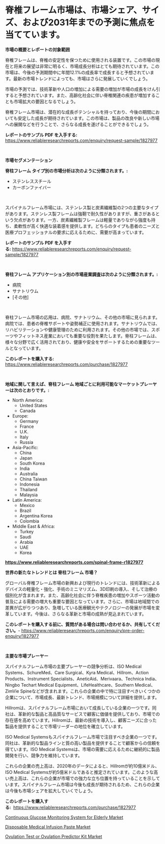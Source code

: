 <p><h1>脊椎フレーム市場は、市場シェア、サイズ、および2031年までの予測に焦点を当てています。</h1></p><p><strong>市場の概要とレポートの対象範囲</strong></p>
<p><p>脊椎フレームは、脊椎の安定性を保つために使用される装置です。この市場の現在と将来の展望は非常に明るく、市場成長分析はとても期待されています。この市場は、今後の予測期間中に年間12.1%の成長率で成長すると予想されています。最新の市場トレンドによっても、市場はさらに発展していくでしょう。</p><p>市場の予測では、技術革新や人口の増加による需要の増加が市場の成長をけん引すると予想されています。また、高齢化社会に伴い脊椎関連の疾患が増加することも市場拡大の要因となるでしょう。</p><p>脊椎フレーム市場は、潜在的な成長ポテンシャルを持っており、今後の期間においても安定した成長が期待されています。この市場は、製品の改良や新しい市場への展開などを行うことで、さらなる成長を遂げることができるでしょう。</p></p>
<p><strong>レポートのサンプル PDF を入手する:</strong> <a href="https://www.reliableresearchreports.com/enquiry/request-sample/1827977">https://www.reliableresearchreports.com/enquiry/request-sample/1827977</a></p>
<p>&nbsp;</p>
<p><strong>市場セグメンテーション</strong></p>
<p><strong>脊柱フレーム タイプ別の市場分析は次のように分類されます。:</strong></p>
<p><ul><li>ステンレススチール</li><li>カーボンファイバー</li></ul></p>
<p>&nbsp;</p>
<p><p>スパイナルフレーム市場には、ステンレス製と炭素繊維製の2つの主要なタイプがあります。ステンレス製フレームは強靭で耐久性がありますが、重さがあるという欠点があります。一方、炭素繊維製フレームは軽量でありながら強度も持ち、柔軟性が高く快適な装着感を提供します。どちらのタイプも患者のニーズと医療プロフェッショナルの要求に応えるために、需要が高まっています。</p></p>
<p><strong>レポートのサンプル PDF を入手する:</strong>&nbsp;<a href="https://www.reliableresearchreports.com/enquiry/request-sample/1827977">https://www.reliableresearchreports.com/enquiry/request-sample/1827977</a></p>
<p>&nbsp;</p>
<p><strong> 脊柱フレーム アプリケーション別の市場産業調査は次のように分類されます。:</strong></p>
<p><ul><li>病院</li><li>サナトリウム</li><li>[その他]</li></ul></p>
<p>&nbsp;</p>
<p><p>脊柱フレーム市場の応用は、病院、サナトリウム、その他の市場に見られます。病院では、患者の脊椎サポートや姿勢補正に使用されます。サナトリウムでは、リハビリテーションや健康管理のために利用されます。その他の市場では、スポーツやフィットネス産業においても重要な役割を果たします。脊柱フレームは、様々な分野で広く活用されており、健康や安全をサポートするための重要なツールとなっています。</p></p>
<p><strong>このレポートを購入する:</strong>&nbsp; <a href="https://www.reliableresearchreports.com/purchase/1827977">https://www.reliableresearchreports.com/purchase/1827977</a></p>
<p>&nbsp;</p>
<p><strong>地域に関して言えば、脊柱フレーム 地域ごとに利用可能なマーケットプレーヤーは次のとおりです。:</strong></p>
<p><ul>
    <li>
        North America:
        <ul>
            <li>United States</li>
            <li>Canada</li>
        </ul>
    </li>
    <li>
        Europe:
        <ul>
            <li>Germany</li>
            <li>France</li>
            <li>U.K.</li>
            <li>Italy</li>
            <li>Russia</li>
        </ul>
    </li>
    <li>
        Asia-Pacific:
        <ul>
            <li>China</li>
            <li>Japan</li>
            <li>South Korea</li>
            <li>India</li>
            <li>Australia</li>
            <li>China Taiwan</li>
            <li>Indonesia</li>
            <li>Thailand</li>
            <li>Malaysia</li>
        </ul>
    </li>
    <li>
        Latin America:
        <ul>
            <li>Mexico</li>
            <li>Brazil</li>
            <li>Argentina Korea</li>
            <li>Colombia</li>
        </ul>
    </li>
    <li>
        Middle East & Africa:
        <ul>
            <li>Turkey</li>
            <li>Saudi</li>
            <li>Arabia</li>
            <li>UAE</li>
            <li>Korea</li>
        </ul>
    </li>
    </ul></p>
<p><strong><a href="https://www.reliableresearchreports.com/spinal-frame-r1827977">https://www.reliableresearchreports.com/spinal-frame-r1827977</a></strong>&nbsp;</p>
<p><strong>世界の新たなトレンドとは 脊柱フレーム 市場？</strong></p>
<p><p>グローバル脊椎フレーム市場の新興および現行のトレンドには、技術革新によるデバイスの軽量化・強化、手術のミニマリズム、3D印刷の導入、そして治療の個別化が含まれます。また、高齢化社会に伴う脊椎疾患の増加やスポーツ活動の普及による需要の増大も重要な要因となっています。さらに、市場は地域間での差異が広がりつつあり、急増している医療観光やテクノロジーの発展が市場を変革しています。今後は、さらなる革新と市場の成熟が見込まれています。</p></p>
<p><strong>このレポートを購入する前に、質問がある場合は問い合わせるか、共有してください。</strong>- <a href="https://www.reliableresearchreports.com/enquiry/pre-order-enquiry/1827977">https://www.reliableresearchreports.com/enquiry/pre-order-enquiry/1827977</a></p>
<p>&nbsp;</p>
<p><strong>主要な市場プレーヤー</strong></p>
<p><p>スパイナルフレーム市場の主要プレーヤーの競争分析は、ISO Medical Systems、SchureMed、Care Surgical、Kyra Medical、Hillrom、Action Products、Instrument Specialists、AneticAid、Merivaara、Technica India、Ningbo Techart Medical Equipment、LifeHealthcare、Southern Medical、ZimVie Spineなどが含まれます。これらの企業の中で特に注目すべきいくつかの企業について、市場成長、最新トレンド、市場規模について詳細を提供します。</p><p>Hillromは、スパイナルフレーム市場において成長している企業の一つです。同社は、革新的な製品と高品質なサービスで顧客に価値を提供しており、市場での存在感を高めています。Hillromは、最新の技術を導入し、顧客ニーズに合った製品を提供することで市場リーダーの地位を確立しています。</p><p>ISO Medical Systemsもスパイナルフレーム市場で注目すべき企業の一つです。同社は、革新的な製品ラインと質の高い製品を提供することで顧客からの信頼を得ています。ISO Medical Systemsは、市場の需要に応えるために継続的に製品開発を行い、競争力を維持しています。</p><p>これらの企業の売上高は、2020年のデータによると、Hillromが約10億米ドル、ISO Medical Systemsが約5億米ドルであると推定されています。このような高い売上高は、これらの企業が市場での強力な立ち位置を持っていることを示しています。スパイナルフレーム市場は今後も成長が期待されるため、これらの企業は今後も市場シェアを拡大していくでしょう。</p></p>
<p><strong>このレポートを購入する:</strong>&nbsp;&nbsp;<a href="https://www.reliableresearchreports.com/purchase/1827977">https://www.reliableresearchreports.com/purchase/1827977</a></p>
<p><p><a href="https://glittery-fuchsia-86a.notion.site/Continuous-Glucose-Monitoring-System-for-Elderly-Market-Analysis-Its-CAGR-Market-Segmentation-and--6d292a44350742bdb8842e4d55a98fb9">Continuous Glucose Monitoring System for Elderly Market</a></p><p><a href="https://acidic-farm-354.notion.site/Disposable-Medical-Infusion-Paste-Market-Research-Report-Its-History-and-Forecast-2024-to-2031-db3bbed4e9ea404ebd105fdb2e1c0f30">Disposable Medical Infusion Paste Market</a></p><p><a href="https://acidic-farm-354.notion.site/Ovulation-Test-or-Ovulation-Predictor-Kit-Market-Trends-Forecast-and-Competitive-Analysis-to-2031-4cd9259288634e4bb455324bb1d3f95a">Ovulation Test or Ovulation Predictor Kit Market</a></p></p>